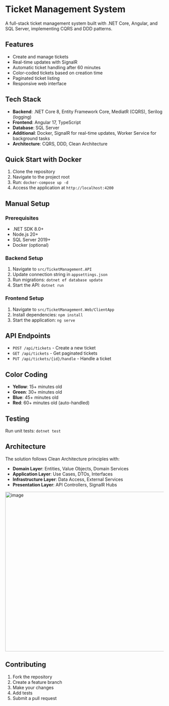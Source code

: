 # Ticket Management System

A full-stack ticket management system built with .NET Core, Angular, and SQL Server, implementing CQRS and DDD patterns.

## Features

- Create and manage tickets
- Real-time updates with SignalR
- Automatic ticket handling after 60 minutes
- Color-coded tickets based on creation time
- Paginated ticket listing
- Responsive web interface

## Tech Stack

- **Backend**: .NET Core 8, Entity Framework Core, MediatR (CQRS), Serilog (logging)
- **Frontend**: Angular 17, TypeScript
- **Database**: SQL Server
- **Additional**: Docker, SignalR for real-time updates, Worker Service for background tasks
- **Architecture**: CQRS, DDD, Clean Architecture

## Quick Start with Docker

1. Clone the repository
2. Navigate to the project root
3. Run: `docker-compose up -d`
4. Access the application at `http://localhost:4200`

## Manual Setup

### Prerequisites

- .NET SDK 8.0+ 
- Node.js 20+ 
- SQL Server 2019+
- Docker (optional)

### Backend Setup

1. Navigate to `src/TicketManagement.API`
2. Update connection string in `appsettings.json`
3. Run migrations: `dotnet ef database update`
4. Start the API: `dotnet run`

### Frontend Setup

1. Navigate to `src/TicketManagement.Web/ClientApp`
2. Install dependencies: `npm install`
3. Start the application: `ng serve`

## API Endpoints

- `POST /api/tickets` - Create a new ticket
- `GET /api/tickets` - Get paginated tickets
- `PUT /api/tickets/{id}/handle` - Handle a ticket

## Color Coding

- **Yellow**: 15+ minutes old
- **Green**: 30+ minutes old
- **Blue**: 45+ minutes old
- **Red**: 60+ minutes old (auto-handled)

## Testing

Run unit tests: `dotnet test`

## Architecture

The solution follows Clean Architecture principles with:

- **Domain Layer**: Entities, Value Objects, Domain Services
- **Application Layer**: Use Cases, DTOs, Interfaces
- **Infrastructure Layer**: Data Access, External Services
- **Presentation Layer**: API Controllers, SignalR Hubs

<img width="1269" height="506" alt="image" src="https://github.com/user-attachments/assets/fc7b2e8e-e669-4cd6-a0b7-87d25875c4b6" />

## Contributing

1. Fork the repository
2. Create a feature branch
3. Make your changes
4. Add tests
5. Submit a pull request

